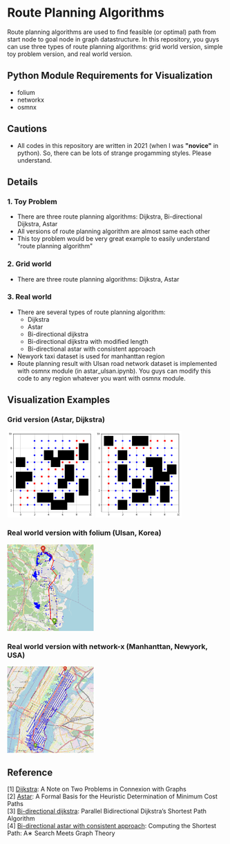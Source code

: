 Route Planning Algorithms
==============

Route planning algorithms are used to find feasible (or optimal) path from start node to goal node in graph datastructure. In this repository, you guys can use three types of route planning algorithms: grid world version, simple toy problem version, and real world version.

Python Module Requirements for Visualization
-----

* folium
* networkx
* osmnx

Cautions
-----

* All codes in this repository are written in 2021 (when I was **"novice"** in python). So, there can be lots of strange progamming styles. Please understand.

Details
-----

### 1. Toy Problem

* There are three route planning algorithms: Dijkstra, Bi-directional Dijkstra, Astar
* All versions of route planning algorithm are almost same each other
* This toy problem would be very great example to easily understand "route planning algorithm"

### 2. Grid world

* There are three route planning algorithms: Dijkstra, Astar

### 3. Real world

* There are several types of route planning algorithm:
    * Dijkstra
    * Astar
    * Bi-directional dijkstra
    * Bi-directional dijkstra with modified length
    * Bi-directional astar with consistent approach
* Newyork taxi dataset is used for manhanttan region
* Route planning result with Ulsan road network dataset is implemented with osmnx module (in astar_ulsan.ipynb). You guys can modify this code to any region whatever you want with osmnx module.

Visualization Examples
-----

### Grid version (Astar, Dijkstra)

<p align="left">
    <img src="./results/toy_example_astar.png" width="200" height="200">
    <img src="./results/toy_example_dijkstra.png" width="200" height="200">
</p>


### Real world version with folium (Ulsan, Korea)
<img src="./results/astar_ulsan.png" width="200" height="200">

### Real world version with network-x (Manhanttan, Newyork, USA)
<img src="./results/astar_manhattan.png" width="200" height="200">

Reference
-----

[1] [Dijkstra](https://dl.acm.org/doi/abs/10.1145/3544585.3544600?casa_token=tv0wov33mqsAAAAA%3AMEwRZs1zDOPRaKYVa3VVnndgImcZbjDkfU9jC4mvP3wqFcCt_zyU0azSvnPeNXGW3VZPUw4x4ipsfw): A Note on Two Problems in Connexion with Graphs  
[2] [Astar](https://ieeexplore.ieee.org/abstract/document/4082128/): A Formal Basis for the Heuristic Determination of Minimum Cost Paths   
[3] [Bi-directional dijkstra](https://books.google.co.kr/books?hl=ko&lr=&id=7fYS29re860C&oi=fnd&pg=PA422&dq=Parallel+Bidirectional+Dijkstra%E2%80%99s+Shortest++Path+Algorithm+&ots=60XVWciqTP&sig=8bcA3wFCcugOfVU_PZ897otCjhM&redir_esc=y#v=onepage&q=Parallel%20Bidirectional%20Dijkstra%E2%80%99s%20Shortest%20%20Path%20Algorithm&f=false): Parallel Bidirectional Dijkstra’s Shortest Path Algorithm    
[4] [Bi-directional astar with consistent approach](https://faculty.cc.gatech.edu/~thad/6601-gradAI-fall2012/02-search-Goldberg03tr.pdf): Computing the Shortest Path: A∗ Search Meets Graph Theory   